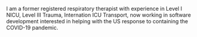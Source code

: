 I am a former registered respiratory therapist with experience in Level I NICU, Level III Trauma, Internation ICU Transport,  now working in software development interested in helping with the US response to containing the COVID-19 pandemic. 

